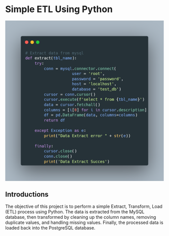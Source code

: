 # Simple ETL Using Python

<p align="center">
  <img src="Image/Extract.png" width=800 align="center">
</p>

## Introductions
The objective of this project is to perform a simple Extract, Transform, Load (ETL) process using Python.
The data is extracted from the MySQL database, then transformed by cleaning up the column names, removing duplicate values, and handling missing values. Finally, the processed data is loaded back into the PostgreSQL database.

